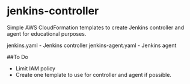 # jenkins-controller

Simple AWS CloudFormation templates to create Jenkins controller and agent for educational purposes.

jenkins.yaml - Jenkins controller
jenkins-agent.yaml - Jenkins agent

##To Do

* Limit IAM policy
* Create one template to use for controller and agent if possible.  

